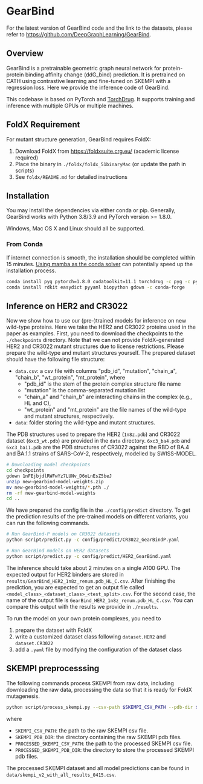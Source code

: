 # GearBind

For the latest version of GearBind code and the link to the datasets, please refer to https://github.com/DeepGraphLearning/GearBind.

## Overview

GearBind is a pretrainable geometric graph neural network for protein-protein binding affinity change (ddG_bind) prediction.
It is pretrained on CATH using contrastive learning and fine-tuned on SKEMPI with a regression loss.
Here we provide the inference code of GearBind.

This codebase is based on PyTorch and [TorchDrug]. It supports training and inference with multiple GPUs or multiple machines.

[TorchDrug]: https://github.com/DeepGraphLearning/torchdrug

## FoldX Requirement

For mutant structure generation, GearBind requires FoldX:
1. Download FoldX from https://foldxsuite.crg.eu/ (academic license required)
2. Place the binary in `./foldx/foldx_51binaryMac` (or update the path in scripts)
3. See `foldx/README.md` for detailed instructions

## Installation

You may install the dependencies via either conda or pip. Generally, GearBind works
with Python 3.8/3.9 and PyTorch version >= 1.8.0.

Windows, Mac OS X and Linux should all be supported.

### From Conda

If internet connection is smooth, the installation should be completed within 15 minutes.
[Using mamba as the conda solver](https://www.anaconda.com/blog/a-faster-conda-for-a-growing-community) can potentially speed up the installation process.

```bash
conda install pyg pytorch=1.8.0 cudatoolkit=11.1 torchdrug -c pyg -c pytorch -c conda-forge
conda install rdkit easydict pyyaml biopython gdown -c conda-forge
```


## Inference on HER2 and CR3022

Now we show how to use our (pre-)trained models for inference on new wild-type proteins.
Here we take the HER2 and CR3022 proteins used in the paper as examples.
First, you need to download the checkpoints to the `./checkpoints` directory.
Note that we can not provide FoldX-generated HER2 and CR3022 mutant structures due to license restrictions.
Please prepare the wild-type and mutant structures yourself.
The prepared dataset should have the following file structure:

- `data.csv`: a csv file with columns "pdb_id", "mutation", "chain_a", "chain_b", "wt_protein", "mt_protein", where
    - "pdb_id" is the stem of the protein complex structure file name
    - "mutation" is the comma-separated mutation list
    - "chain_a" and "chain_b" are interacting chains in the complex (e.g., HL and C),
    - "wt_protein" and "mt_protein" are the file names of the wild-type and mutant structures, respectively.
- `data`: folder storing the wild-type and mutant structures.

The PDB structures used to prepare the HER2 (`1n8z.pdb`) and CR3022 dataset (`6xc3_wt.pdb`) are provided in the `data` directory.
`6xc3_ba4.pdb` and `6xc3_ba11.pdb` are the PDB structures of CR3022 against the RBD of BA.4 and BA.1.1 strains of SARS-CoV-2, respectively, modelled by SWISS-MODEL.

```bash
# Downloading model checkpoints
cd checkpoints
gdown 1nFEjbjdlRWFwYz7LUNv_D6oLnEsZ5beJ
unzip new-gearbind-model-weights.zip
mv new-gearbind-model-weights/*.pth ./
rm -rf new-gearbind-model-weights
cd ..
```

We have prepared the config file in the `./config/predict` directory.
To get the prediction results of the pre-trained models on different variants, you can run the following commands.

```bash
# Run GearBind-P models on CR3022 datasets
python script/predict.py -c config/predict/CR3022_GearBindP.yaml

# Run GearBind models on HER2 datasets
python script/predict.py -c config/predict/HER2_GearBind.yaml
```

The inference should take about 2 minutes on a single A100 GPU. The expected output for HER2 binders are stored in `results/GearBind_HER2_1n8z_renum.pdb_HL_C.csv`.
After finishing the prediction, you are expected to get an output file called `<model_class>_<dataset_class>_<test_split>.csv`.
For the second case, the name of the output file is `GearBind_HER2_1n8z_renum.pdb_HL_C.csv`.
You can compare this output with the results we provide in `./results`.

To run the model on your own protein complexes, you need to
1. prepare the dataset with FoldX
2. write a customized dataset class following `dataset.HER2` and `dataset.CR3022`
3. add a `.yaml` file by modifying the configuration of the dataset class


## SKEMPI preprocesssing

The following commands process SKEMPI from raw data, including downloading the raw data, processing the data so that it is ready for FoldX mutagenesis.

```bash
python script/process_skempi.py --csv-path $SKEMPI_CSV_PATH --pdb-dir $SKEMPI_PDB_DIR --output-csv-path $PROCESSED_SKEMPI_CSV_PATH --output-pdb-dir $PROCESSED_SKEMPI_PDB_DIR --no-repair
```

where
- `SKEMPI_CSV_PATH`: the path to the raw SKEMPI csv file.
- `SKEMPI_PDB_DIR`: the directory containing the raw SKEMPI pdb files.
- `PROCESSED_SKEMPI_CSV_PATH`: the path to the processed SKEMPI csv file.
- `PROCESSED_SKEMPI_PDB_DIR`: the directory to store the processed SKEMPI pdb files.

The processed SKEMPI dataset and all model predictions can be found in `data/skempi_v2_with_all_results_0415.csv`.
